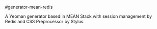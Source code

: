 #generator-mean-redis

A Yeoman generator based in MEAN Stack with session management by Redis and CSS Preprocessor by Stylus

